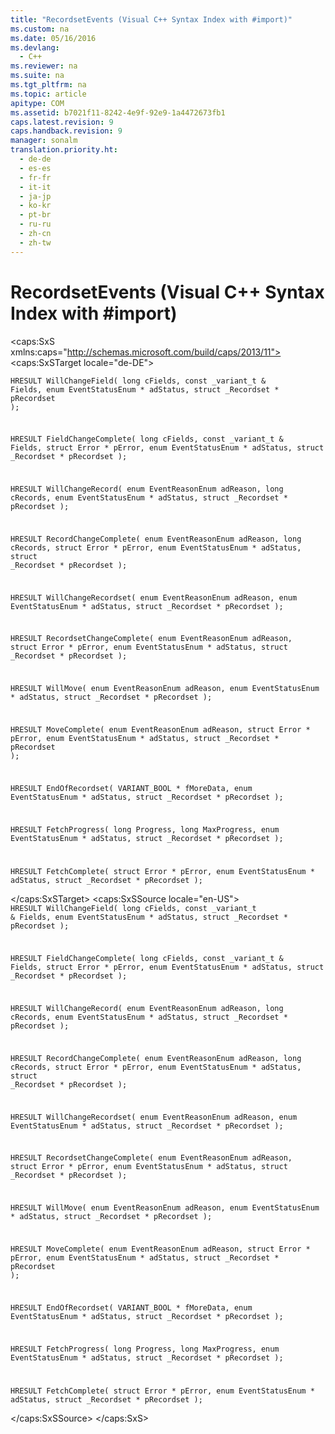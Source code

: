 ```yaml
---
title: "RecordsetEvents (Visual C++ Syntax Index with #import)"
ms.custom: na
ms.date: 05/16/2016
ms.devlang: 
  - C++
ms.reviewer: na
ms.suite: na
ms.tgt_pltfrm: na
ms.topic: article
apitype: COM
ms.assetid: b7021f11-8242-4e9f-92e9-1a4472673fb1
caps.latest.revision: 9
caps.handback.revision: 9
manager: sonalm
translation.priority.ht: 
  - de-de
  - es-es
  - fr-fr
  - it-it
  - ja-jp
  - ko-kr
  - pt-br
  - ru-ru
  - zh-cn
  - zh-tw
---
```

# RecordsetEvents (Visual C++ Syntax Index with #import)
<?xml version="1.0" encoding="utf-8"?>
<caps:SxS xmlns:caps="http://schemas.microsoft.com/build/caps/2013/11">
  <caps:SxSTarget locale="de-DE">
    <developerReferenceWithoutSyntaxDocument xsi:schemaLocation="http://ddue.schemas.microsoft.com/authoring/2003/5 http://dduestorage.blob.core.windows.net/ddueschema/developer.xsd" xmlns="http://ddue.schemas.microsoft.com/authoring/2003/5" xmlns:xlink="http://www.w3.org/1999/xlink" xmlns:xsi="http://www.w3.org/2001/XMLSchema-instance">
      <introduction></introduction>
      <section>
        <title>
          <caps:sentence sentenceid="16908b0605f2645dfcb4c3a8d248cef3" id="tgt1" class="tgtSentence">Events</caps:sentence>
        </title>
        <content>
          <code>HRESULT WillChangeField( long cFields, const
    _variant_t &amp; Fields, enum     EventStatusEnum * adStatus, struct
    _Recordset * pRecordset );

HRESULT FieldChangeComplete( long cFields, const
    _variant_t &amp; Fields,     struct Error * pError, enum EventStatusEnum
    * adStatus, struct     _Recordset * pRecordset );

HRESULT WillChangeRecord( enum EventReasonEnum
    adReason, long cRecords,     enum EventStatusEnum * adStatus, struct
    _Recordset * pRecordset );

HRESULT RecordChangeComplete( enum EventReasonEnum
    adReason, long     cRecords, struct Error * pError, enum
    EventStatusEnum * adStatus,     struct _Recordset * pRecordset );

HRESULT WillChangeRecordset( enum EventReasonEnum
    adReason, enum     EventStatusEnum * adStatus, struct _Recordset *
    pRecordset );

HRESULT RecordsetChangeComplete( enum
    EventReasonEnum adReason, struct     Error * pError, enum
    EventStatusEnum * adStatus, struct _Recordset *     pRecordset );

HRESULT WillMove( enum EventReasonEnum adReason, enum
    EventStatusEnum *     adStatus, struct _Recordset * pRecordset );

HRESULT MoveComplete( enum EventReasonEnum adReason, struct
    Error *     pError, enum EventStatusEnum * adStatus, struct
    _Recordset * pRecordset );

HRESULT EndOfRecordset( VARIANT_BOOL * fMoreData, enum
    EventStatusEnum *     adStatus, struct _Recordset * pRecordset );

HRESULT FetchProgress( long Progress, long MaxProgress,
    enum     EventStatusEnum * adStatus, struct _Recordset * pRecordset );

HRESULT FetchComplete( struct Error * pError, enum
    EventStatusEnum *     adStatus, struct _Recordset * pRecordset );</code>
        </content>
      </section>
      <relatedTopics></relatedTopics>
    </developerReferenceWithoutSyntaxDocument>
  </caps:SxSTarget>
  <caps:SxSSource locale="en-US">
    <developerReferenceWithoutSyntaxDocument xsi:schemaLocation="http://ddue.schemas.microsoft.com/authoring/2003/5 http://dduestorage.blob.core.windows.net/ddueschema/developer.xsd" xmlns="http://ddue.schemas.microsoft.com/authoring/2003/5" xmlns:xlink="http://www.w3.org/1999/xlink" xmlns:xsi="http://www.w3.org/2001/XMLSchema-instance">
      <introduction></introduction>
      <section>
        <title>
          <caps:sentence id="src1" class="srcSentence">Events</caps:sentence>
        </title>
        <content>
          <code>HRESULT WillChangeField( long cFields, const
    _variant_t &amp; Fields, enum     EventStatusEnum * adStatus, struct
    _Recordset * pRecordset );

HRESULT FieldChangeComplete( long cFields, const
    _variant_t &amp; Fields,     struct Error * pError, enum EventStatusEnum
    * adStatus, struct     _Recordset * pRecordset );

HRESULT WillChangeRecord( enum EventReasonEnum
    adReason, long cRecords,     enum EventStatusEnum * adStatus, struct
    _Recordset * pRecordset );

HRESULT RecordChangeComplete( enum EventReasonEnum
    adReason, long     cRecords, struct Error * pError, enum
    EventStatusEnum * adStatus,     struct _Recordset * pRecordset );

HRESULT WillChangeRecordset( enum EventReasonEnum
    adReason, enum     EventStatusEnum * adStatus, struct _Recordset *
    pRecordset );

HRESULT RecordsetChangeComplete( enum
    EventReasonEnum adReason, struct     Error * pError, enum
    EventStatusEnum * adStatus, struct _Recordset *     pRecordset );

HRESULT WillMove( enum EventReasonEnum adReason, enum
    EventStatusEnum *     adStatus, struct _Recordset * pRecordset );

HRESULT MoveComplete( enum EventReasonEnum adReason, struct
    Error *     pError, enum EventStatusEnum * adStatus, struct
    _Recordset * pRecordset );

HRESULT EndOfRecordset( VARIANT_BOOL * fMoreData, enum
    EventStatusEnum *     adStatus, struct _Recordset * pRecordset );

HRESULT FetchProgress( long Progress, long MaxProgress,
    enum     EventStatusEnum * adStatus, struct _Recordset * pRecordset );

HRESULT FetchComplete( struct Error * pError, enum
    EventStatusEnum *     adStatus, struct _Recordset * pRecordset );</code>
        </content>
      </section>
      <relatedTopics></relatedTopics>
    </developerReferenceWithoutSyntaxDocument>
  </caps:SxSSource>
</caps:SxS>